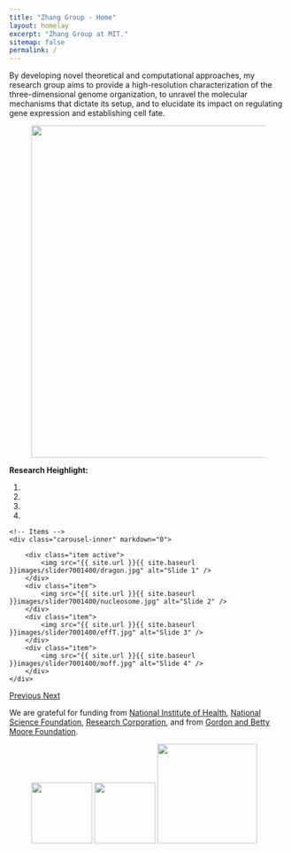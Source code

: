 ```yaml
---
title: "Zhang Group - Home"
layout: homelay
excerpt: "Zhang Group at MIT."
sitemap: false
permalink: /
---
```


By developing novel theoretical and computational approaches, my research group aims to provide a high-resolution characterization of the three-dimensional genome organization, to unravel the molecular mechanisms that dictate its setup, and to elucidate its impact on regulating gene expression and establishing cell fate.

<figure class="fourth">
  <img src="{{ site.url }}{{ site.baseurl }}images/spectacle_island.jpg" style="width: 600px">
</figure>

**Research Heighlight:**
<div markdown="0" id="carousel" class="carousel slide" data-ride="carousel" data-interval="5000" data-pause="hover" >
    <!-- Menu -->
    <ol class="carousel-indicators">
        <li data-target="#carousel" data-slide-to="0" class="active"></li>
        <li data-target="#carousel" data-slide-to="1"></li>
        <li data-target="#carousel" data-slide-to="2"></li>
        <li data-target="#carousel" data-slide-to="3"></li>
    </ol>

    <!-- Items -->
    <div class="carousel-inner" markdown="0">

        <div class="item active">
            <img src="{{ site.url }}{{ site.baseurl }}images/slider7001400/dragon.jpg" alt="Slide 1" />
        </div>
        <div class="item">
            <img src="{{ site.url }}{{ site.baseurl }}images/slider7001400/nucleosome.jpg" alt="Slide 2" />
        </div>
        <div class="item">
            <img src="{{ site.url }}{{ site.baseurl }}images/slider7001400/effT.jpg" alt="Slide 3" />
        </div>
        <div class="item">
            <img src="{{ site.url }}{{ site.baseurl }}images/slider7001400/moff.jpg" alt="Slide 4" />
        </div>
    </div>
  <a class="left carousel-control" href="#carousel" role="button" data-slide="prev">
    <span class="glyphicon glyphicon-chevron-left" aria-hidden="true"></span>
    <span class="sr-only">Previous</span>
  </a>
  <a class="right carousel-control" href="#carousel" role="button" data-slide="next">
    <span class="glyphicon glyphicon-chevron-right" aria-hidden="true"></span>
    <span class="sr-only">Next</span>
  </a>
</div>



We are grateful for funding from [National Institute of Health](https://www.nih.gov/), [National Science Foundation](https://www.nsf.gov/), [Research Corporation](https://rescorp.org/), and from [Gordon and Betty Moore Foundation](https://www.moore.org).

<figure class="fourth">
  <img src="{{ site.url }}{{ site.baseurl }}images/logopic/nih.jpg" style="width: 110px">
  <img src="{{ site.url }}{{ site.baseurl }}images/logopic/nsf.jpg" style="width: 110px">
  <img src="{{ site.url }}{{ site.baseurl }}images/logopic/moore.png" style="width: 180px">
</figure>
